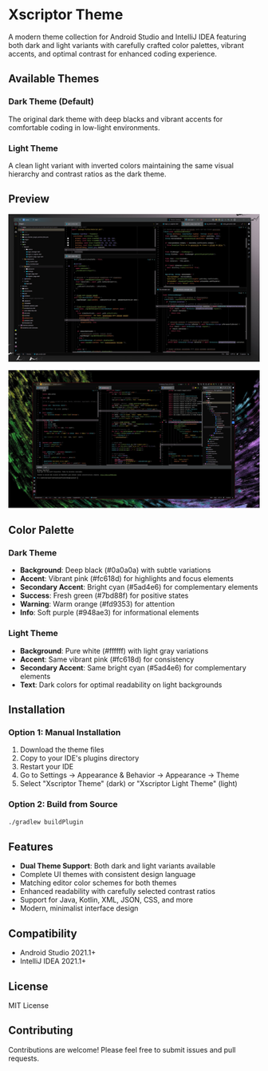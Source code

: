 # Xscriptor Theme

A modern theme collection for Android Studio and IntelliJ IDEA featuring both dark and light variants with carefully crafted color palettes, vibrant accents, and optimal contrast for enhanced coding experience.

## Available Themes

### Dark Theme (Default)
The original dark theme with deep blacks and vibrant accents for comfortable coding in low-light environments.

### Light Theme
A clean light variant with inverted colors maintaining the same visual hierarchy and contrast ratios as the dark theme.

## Preview

![Preview 1](https://raw.githubusercontent.com/xscriptordev/jetbrains/main/xscriptor-theme/preview/preview.png)

![Preview 2](https://raw.githubusercontent.com/xscriptordev/jetbrains/main/xscriptor-theme/preview/preview2.png)

## Color Palette

### Dark Theme
- **Background**: Deep black (#0a0a0a) with subtle variations
- **Accent**: Vibrant pink (#fc618d) for highlights and focus elements
- **Secondary Accent**: Bright cyan (#5ad4e6) for complementary elements
- **Success**: Fresh green (#7bd88f) for positive states
- **Warning**: Warm orange (#fd9353) for attention
- **Info**: Soft purple (#948ae3) for informational elements

### Light Theme
- **Background**: Pure white (#ffffff) with light gray variations
- **Accent**: Same vibrant pink (#fc618d) for consistency
- **Secondary Accent**: Same bright cyan (#5ad4e6) for complementary elements
- **Text**: Dark colors for optimal readability on light backgrounds

## Installation

### Option 1: Manual Installation
1. Download the theme files
2. Copy to your IDE's plugins directory
3. Restart your IDE
4. Go to Settings → Appearance & Behavior → Appearance → Theme
5. Select "Xscriptor Theme" (dark) or "Xscriptor Light Theme" (light)

### Option 2: Build from Source
```bash
./gradlew buildPlugin
```

## Features

- **Dual Theme Support**: Both dark and light variants available
- Complete UI themes with consistent design language
- Matching editor color schemes for both themes
- Enhanced readability with carefully selected contrast ratios
- Support for Java, Kotlin, XML, JSON, CSS, and more
- Modern, minimalist interface design

## Compatibility

- Android Studio 2021.1+
- IntelliJ IDEA 2021.1+

## License

MIT License

## Contributing

Contributions are welcome! Please feel free to submit issues and pull requests.